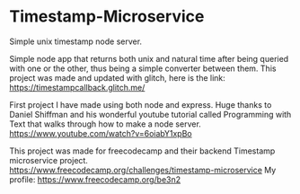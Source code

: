 # Timestamp-Microservice
Simple unix timestamp node server.

Simple node app that returns both unix and natural time after being queried 
with one or the other, thus being a simple converter between them.
This project was made and updated with glitch, here is the link: https://timestampcallback.glitch.me/

First project I have made using both node and express. 
Huge thanks to Daniel Shiffman and his wonderful youtube tutorial 
called Programming with Text that walks through how to make
a node server. https://www.youtube.com/watch?v=6oiabY1xpBo

This project was made for freecodecamp and their backend
Timestamp microservice project. https://www.freecodecamp.org/challenges/timestamp-microservice
My profile: https://www.freecodecamp.org/be3n2
